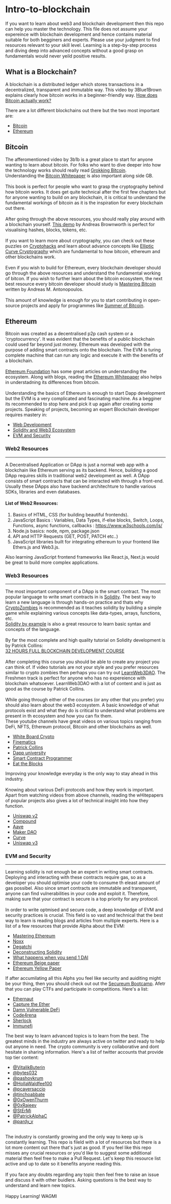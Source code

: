 # Intro-to-blockchain

If you want to learn about web3 and blockchain development then this repo can help you master the technology. This file does not assume your expereince with blockchain development and hence contains material suitable for both begginers and experts. Please use your judgment to find resources relevant to your skill level. Learning is a step-by-step process and diving deep into advanced concepts without a good grasp on fundamentals would never yeild positive results. 

## What is a Blockchain?

A blockchain is a distributed ledger which stores transactions in a decentralized, transparent and immutable way. This video by 3Blue1Brown explains clearly how bitcoin works in a beginner-friendly way.
[How does Bitcoin actually work?](https://youtu.be/bBC-nXj3Ng4)
<br>

There are a lot different blockchains out there but the two most important are:
- [Bitcoin](#bitcoin)
- [Ethereum](#ethereum)

## Bitcoin
The afferomentioned video by 3b1b is a great place to start for anyone wanting to learn about bitcoin. For folks who want to dive deeper into how the technology works should really read [Grokking Bitcoin](https://rosenbaum.se/book/).
<br>
Understanding the [Bitcoin Whitepaper](https://bitcoin.org/bitcoin.pdf) is also important along side GB.
<br>
<br>
This book is perfect for people who want to grasp the cryptography behind how bitcoin works. It does get quite technical after the first few chapters but for anyone wanting to build on any blockchain, it is critical to understand the fundamental workings of bitcoin as it is the inspiration for every blockchain out there.
<br>
<br>
After going through the above resources, you should really play around with a blockchain yourself. [This demo](https://andersbrownworth.com/blockchain/) by Andreas Brownworth is perfect for visualising hashes, blocks, tokens, etc.
<br>
<br>
If you want to learn more about cryptography, you can check out these puzzles on [Cryptohacks](https://cryptohack.org/) and learn about advance concepts like [Elliptic Curve Cryptography](https://blog.cloudflare.com/ecdsa-the-digital-signature-algorithm-of-a-better-internet/) which are fundamental to how bitcoin, ethereum and other blockchains work.
<br>
<br>
Even if you wish to build for Ethereum, every blockchain developer should go through the above resources and understand the fundamental working of bitcon. If you wish to further learn about the bitcoin ecosystem, the next best resource every bitcoin developer should study is [Mastering Bitcoin](https://github.com/bitcoinbook/bitcoinbook) written by Andreas M. Antonopoulos.
<br>
<br>
This amount of knowledge is enough for you to start contributing in open-source projects and apply for programmes like [Summer of Bitcoin](https://www.summerofbitcoin.org/).
<br>
## Ethereum
Bitcoin was created as a decentralised p2p cash system or a 'cryptocurrency'. It was evident that the benefits of a public blockchain could used far beyond just money. Ethereum was developed with the purpose of adding smart contracts onto the blockchain. The EVM is turing complete machine that can run any logic and execute it with the benefits of a blockchain.
<br>
<br>
[Ethereum Foundation](https://ethereum.org/en/learn/) has some great articles on understanding the ecosystem. Along with blogs, reading the [Ethereum Whitepaper](https://ethereum.org/en/whitepaper/) also helps in understadning its differences from bitcoin.
<br>
<br>
Understanding the basics of Ethereum is enough to start Dapp development but the EVM is a very complicated and fascinating machine. As a begginer its recommended to stop here and pick it up again after creating some projects. Speaking of projects, becoming an expert Blockchain developer requires mastery in:
- [Web Development](#web2-resources)
- [Solidity and Web3 Ecosystem](#web3-resources)
- [EVM and Security](#evm-and-security)

### Web2 Resources
***
A Decentralised Application or DApp is just a normal web app with a blockchain like Ethereum serving as its backend. Hence, building a good DApp requires skills in traditional web2 development as well. A DApp consists of smart contracts that can be interacted with through a front-end. Usually these DApps also have backend architechture to handle various SDKs, libraries and even databases.

#### List of Web2 Resources:
1. Basics of HTML, CSS (for building beautiful frontends).
2. JavaScript Basics : Variables, Data Types, if-else blocks, Switch, Loops, Functions, async functions, callbacks : https://www.w3schools.com/js/
3. Node.js basics: node, npm, package.json
4. API and HTTP Requests (GET, POST, PATCH etc..)
5. JavaScript libraries built for integrating ethereum to your frontend like Ethers.js and Web3.js.

Also learning JavaScript frontend frameworks like React.js, Next.js would be great to build more complex applications.


### Web3 Resources
***
The most important component of a DApp is the smart contract. The most popular language to write smart contracts in is [Solidity](https://docs.soliditylang.org/en/v0.8.18/). The best way to learn a new language is through hands-on practice and thats why [CryptoZombies](https://cryptozombies.io/) is recommended as it teaches solidity by building a simple game while explaining various concepts like data-types, arrays, functions, etc. 
<br>
[Solidity by example](https://solidity-by-example.org/) is also a great resource to learn basic syntax and concepts of the language. 
<br>
<br>
By far the most complete and high quality tutorial on Solidity development is by Patrick Collins:
<br>
[32 HOURS FULL BLOCKCHAIN DEVELOPMENT COURSE](https://youtu.be/gyMwXuJrbJQ)
<br>
<br>
After completing this course you should be able to create any project you can think of. If video tutorials are not your style and you prefer resources similar to crypto zombies then perhaps you can try out [LearnWeb3DAO](https://learnweb3.io/). The Freshmen track is perfect for anyone who has no expereience with blockchain whatsoever. LearnWeb3DAO with a lot of content and is just as good as the course by Patrick Collins.
<br>
<br>
While going through either of the courses (or any other that you prefer) you should also learn about the web3 ecosystem. A basic knowledge of what protocols exist and what they do is critical to understand what problems are present in th ecosystem and how you can fix them.
<br>
These youtube channels have great videos on various topics ranging from DeFi, NFTS, Ethereum protocol, Bitcoin and other blockchains as well.
* [White Board Crypto](https://www.youtube.com/@WhiteboardCrypto)
* [Finematics](https://www.youtube.com/@Finematics)
* [Patrick Collins](https://www.youtube.com/@PatrickAlphaC)
* [Dapp university](https://www.youtube.com/@DappUniversity)
* [Smart Contract Programmer](https://www.youtube.com/@smartcontractprogrammer)
* [Eat the Blocks](https://www.youtube.com/@EatTheBlocks)

Improving your knowledge everyday is the only way to stay ahead in this industry.
<br>
<br>
Knowing about various DeFi protocols and how they work is important. Apart from watching videos from above channels, reading the wHitepapers of popular projects also gives a lot of technical insight into how they function.
* [Uniswap v2](https://uniswap.org/whitepaper.pdf)
* [Compound](https://compound.finance/documents/Compound.Whitepaper.pdf)
* [Aave](https://academy.bit2me.com/wp-content/uploads/2021/07/Aave_Protocol_Whitepaper_v1_0.pdf)
* [Maker DAO](https://makerdao.com/en/whitepaper/)
* [Curve](https://curve.readthedocs.io/_/downloads/en/latest/pdf/)
* [Uniswap v3](https://uniswap.org/whitepaper-v3.pdf)

### EVM and Security
***
Learning solidity is not enough be an expert in writing smart contracts. Deploying and interacting with these contracts require gas, so as a developer you should optimise your code to consume th eleast amount of gas possibel. Also since smart contracts are immutable and transparent, anyone can find vulnerabilities in your code and exploit it. Therefore, making sure that your contract is secure is a top priority for any protocol.
<br>
<br>
In order to write optmised and secure code, a deep knowledge of EVM and security practices is crucial. This field is so vast and technical that the best way to learn is reading blogs and articles from multiple experts. 
Here is a list of a few resources that provide Alpha about the EVM:
* [Mastering Ethereum](https://github.com/ethereumbook/ethereumbook)
* [Noxx](https://noxx.substack.com/)
* [Degatchi](https://degatchi.com/articles)
* [Deconstructing Solidity](https://blog.openzeppelin.com/deconstructing-a-solidity-contract-part-i-introduction-832efd2d7737/)
* [What happens when you send 1 DAI](https://www.notonlyowner.com/learn/what-happens-when-you-send-one-dai)
* [Ethereum Beige paper](https://github.com/chronaeon/beigepaper/blob/master/beigepaper.pdf)
* [Ethereum Yellow Paper](https://ethereum.github.io/yellowpaper/paper.pdf)

If after accumilating all this Alphs you feel like security and auiditing might be your thing, then you should check out out the [Secureum Bootcamp](https://secureum.substack.com/). Afetr that you can play CTFs and participate in competitions. Here's a list:
* [Ethernaut](https://github.com/ethereumbook/ethereumbook)
* [Capture the Ether](https://capturetheether.com/)
* [Damn Vulnerable DeFi](https://www.damnvulnerabledefi.xyz/)
* [Code4rena](https://code4rena.com/)
* [Sherlock](https://www.sherlock.xyz/)
* [Immunefi](https://immunefi.com/)

The best way to learn advanced topics is to learn from the best. The greatest minds in the industry are always active on twitter and ready to help out anyone in need. The crypto community is very collaborative and dont hesitate in sharing information. Here's a list of twitter accounts that provide top tier content:
* [@VitalikButerin](https://twitter.com/VitalikButerin)
* [@bytes032](https://twitter.com/bytes032)
* [@pashovkrum](https://twitter.com/pashovkrum)
* [@HollaWaldfee100](https://twitter.com/HollaWaldfee100)
* [@pcaversaccio](https://twitter.com/pcaversaccio)
* [@tinchoabbate](https://twitter.com/tinchoabbate)
* [@0xOwenThurm](https://twitter.com/0xOwenThurm)
* [@0xRajeev](https://twitter.com/0xRajeev)
* [@StErMi](https://twitter.com/StErMi)
* [@PatrickAlphaC](https://twitter.com/PatrickAlphaC)
* [@pardy_v](https://twitter.com/prady_v)
<br>
The industry is constantly growing and the only way to keep up is constantly learning. This repo is fileld with a lot of resources but there is a lot more content out there that's just as good. If you feel like this repo misses any crucial resources or you'd like to suggest some additional material then feel free to make a Pull Request. Let's keep this resource list active and up to date so it benefits anyone reading this.
<br>
<br>
If you face any doubts regarding any topic then feel free to raise an issue and discuss it with other buidlers. Asking questions is the best way to understand and learn new topics.
<br>
<br>
Happy Learning! WAGMI
